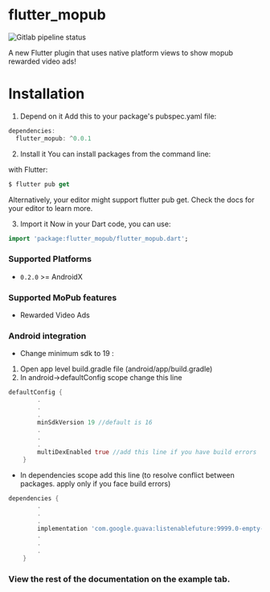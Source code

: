 # flutter_mopub
![Gitlab pipeline status](https://img.shields.io/gitlab/pipeline/topfreelancerdeveloper/flutter_mopub)

A new Flutter plugin that uses native platform views to show mopub rewarded video ads!

# Installation

1. Depend on it
Add this to your package's pubspec.yaml file:

```dart
dependencies:
  flutter_mopub: ^0.0.1

```

2. Install it
You can install packages from the command line:

with Flutter:

```dart
$ flutter pub get
```

Alternatively, your editor might support flutter pub get. Check the docs for your editor to learn more.

3. Import it
Now in your Dart code, you can use:

```dart
import 'package:flutter_mopub/flutter_mopub.dart';
```
  

### Supported Platforms
- `0.2.0` >= AndroidX

### Supported MoPub features
- Rewarded Video Ads

### Android integration
- Change minimum sdk to 19 :
1. Open app level build.gradle file (android/app/build.gradle)
2. In android->defaultConfig scope change this line
```dart
defaultConfig {
        .
        .
        .
        minSdkVersion 19 //default is 16
        .
        .
        .
        multiDexEnabled true //add this line if you have build errors
    }
```
- In dependencies scope add this line (to resolve conflict between packages. apply only if you face build errors)
```dart
dependencies {
        .
        .
        .
        implementation 'com.google.guava:listenablefuture:9999.0-empty-to-avoid-conflict-with-guava' //add this line
        .
        .
        .
    }
```
### View the rest of the documentation on the example tab. 
